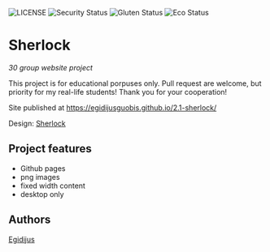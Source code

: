 ![LICENSE](https://img.shields.io/badge/license-MIT-blue.svg?style=flat-square)
![Security Status](https://img.shields.io/security-headers?label=Security&url=https%3A%2F%2Fgithub.com&style=flat-square)
![Gluten Status](https://img.shields.io/badge/Gluten-Free-green.svg)
![Eco Status](https://img.shields.io/badge/ECO-Friendly-green.svg)

# Sherlock

_30 group website project_

This project is for educational porpuses only. Pull request are welcome, but priority for my real-life students! Thank you for your cooperation!

Site published at https://egidijusguobis.github.io/2.1-sherlock/

Design: [Sherlock](https://cdn.discordapp.com/attachments/850245533838868480/850246157619298324/404-Web-Page-Design-Examples-6.png)

## Project features

- Github pages
- png images
- fixed width content
- desktop only

## Authors

[Egidijus](https://github.com/egidijusguobis)